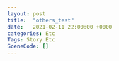 ```yaml
---
layout: post
title:  "others_test"
date:   2021-02-11 22:00:00 +0000
categories: Etc
Tags: Story Etc
SceneCode: []
---
```

